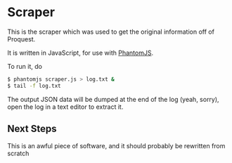 # Scraper
This is the scraper which was used to get the original information off of Proquest.

It is written in JavaScript, for use with [PhantomJS](phantomjs.org).

To run it, do
```bash
$ phantomjs scraper.js > log.txt &
$ tail -f log.txt
```

The output JSON data will be dumped at the end of the log (yeah, sorry), open the log in a text editor to extract it.

## Next Steps
This is an awful piece of software, and it should probably be rewritten from scratch
